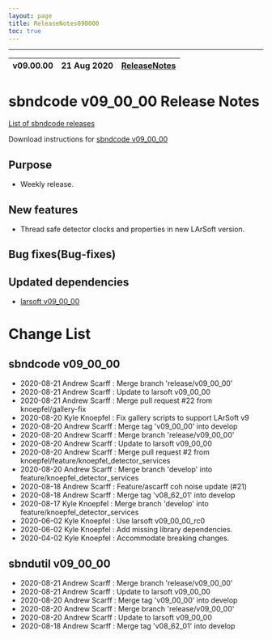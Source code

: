 ```yaml
---
layout: page
title: ReleaseNotes090000
toc: true
---
```


-----------------------------------------------------------------------------
| v09.00.00 | 21 Aug 2020 | [ReleaseNotes](ReleaseNotes090000.html) |
| --- | --- | --- |



sbndcode v09_00_00 Release Notes
=======================================================================================

[List of sbndcode releases](List_of_SBND_code_releases.html)

Download instructions for [sbndcode v09_00_00](http://scisoft.fnal.gov/scisoft/bundles/sbnd/v09_00_00/sbndcode-v09_00_00.html)

Purpose
---------------------------------------------------

* Weekly release.

New features
---------------------------------------------------

* Thread safe detector clocks and properties in new LArSoft version.

Bug fixes(Bug-fixes)
---------------------------------------------------

Updated dependencies
---------------------------------------------------

* [larsoft v09_00_00](https://cdcvs.fnal.gov/redmine/projects/larsoft/wiki/ReleaseNotes090000)

Change List
==========================================

sbndcode v09_00_00
---------------------------------------------------

* 2020-08-21  Andrew Scarff : Merge branch 'release/v09_00_00'
* 2020-08-21  Andrew Scarff : Update to larsoft v09_00_00
* 2020-08-21  Andrew Scarff : Merge pull request #22 from knoepfel/gallery-fix
* 2020-08-20  Kyle Knoepfel : Fix gallery scripts to support LArSoft v9
* 2020-08-20  Andrew Scarff : Merge tag 'v09_00_00' into develop
* 2020-08-20  Andrew Scarff : Merge branch 'release/v09_00_00'
* 2020-08-20  Andrew Scarff : Update to larsoft v09_00_00
* 2020-08-20  Andrew Scarff : Merge pull request #2 from knoepfel/feature/knoepfel_detector_services
* 2020-08-20  Andrew Scarff : Merge branch 'develop' into feature/knoepfel_detector_services
* 2020-08-18  Andrew Scarff : Feature/ascarff coh noise update (#21)
* 2020-08-18  Andrew Scarff : Merge tag 'v08_62_01' into develop
* 2020-08-17  Kyle Knoepfel : Merge branch 'develop' into feature/knoepfel_detector_services
* 2020-06-02  Kyle Knoepfel : Use larsoft v09_00_00_rc0
* 2020-06-02  Kyle Knoepfel : Add missing library dependencies.
* 2020-04-02  Kyle Knoepfel : Accommodate breaking changes.

sbndutil v09_00_00
---------------------------------------------------

* 2020-08-21  Andrew Scarff : Merge branch 'release/v09_00_00'
* 2020-08-21  Andrew Scarff : Update to larsoft v09_00_00
* 2020-08-20  Andrew Scarff : Merge tag 'v09_00_00' into develop
* 2020-08-20  Andrew Scarff : Merge branch 'release/v09_00_00'
* 2020-08-20  Andrew Scarff : Update to larsoft v09_00_00
* 2020-08-18  Andrew Scarff : Merge tag 'v08_62_01' into develop

